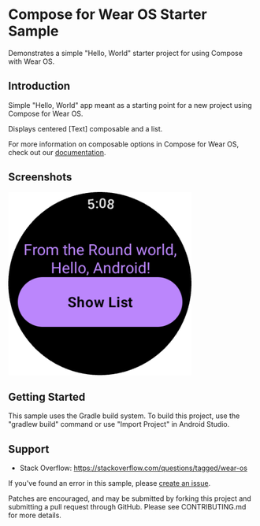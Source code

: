 Compose for Wear OS Starter Sample
==================================
Demonstrates a simple "Hello, World" starter project for using Compose with Wear OS.

Introduction
------------

Simple "Hello, World" app meant as a starting point for a new project using
Compose for Wear OS.

Displays centered [Text] composable and a list.

For more information on composable options in Compose for Wear OS, check out our
[documentation](https://developer.android.com/reference/kotlin/androidx/wear/compose/material/package-summary.html).

Screenshots
-----------

<img src="screenshots/round_hello.png" height="372" alt="Round Screenshot"/>


Getting Started
---------------

This sample uses the Gradle build system. To build this project,
use the "gradlew build" command or use "Import Project" in Android Studio.

Support
-------

- Stack Overflow: https://stackoverflow.com/questions/tagged/wear-os

If you've found an error in this sample, please [create an issue](https://github.com/android/wear-os-samples/issues/new).

Patches are encouraged, and may be submitted by forking this project and
submitting a pull request through GitHub. Please see CONTRIBUTING.md for more details.
